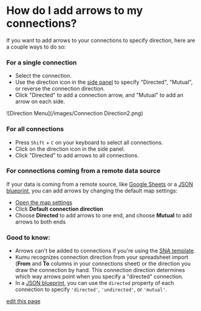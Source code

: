 # How do I add arrows to my connections?

If you want to add arrows to your connections to specify direction, here are a couple ways to do so:

### For a single connection

* Select the connection.
* Use the direction icon <i class="fa fa-exchange">  </i> in the [side panel](/overview/map-editor.md#side-panel) to specify "Directed", "Mutual", or reverse <i class="fa fa-random"></i> the connection direction.
* Click "Directed" to add a connection arrow, and "Mutual" to add an arrow on each side.

![Direction Menu](/images/Connection Direction2.png)

### For all connections

* Press `Shift` + `C` on your keyboard to select all connections.
* Click on the direction icon <i class="fa fa-exchange">  </i> in the side panel.
* Click "Directed" to add arrows to all connections.


### For connections coming from a remote data source

If your data is coming from a remote source, like [Google Sheets](/guides/import.html#import-from-google-sheets) or a [JSON blueprint](/guides/blueprints.html#set-a-remote-blueprint), you can add arrows by changing the default map settings:

* [Open the map settings](/overview/settings.html#map-settings)
* Click **Default connection direction**
* Choose **Directed** to add arrows to one end, and choose **Mutual** to add arrows to both ends

### Good to know:
- Arrows can't be added to connections if you're using the [SNA template](https://docs.kumu.io/guides/templates.html#sna-social-network-analysis-template).
- Kumu recognizes connection direction from your spreadsheet import (**From** and **To** columns in your connections sheet) or the direction you draw the connection by hand. This connection direction determines which way arrows point when you specify a "directed" connection.
- In a [JSON blueprint](/guides/blueprints.md), you can use the `directed` property of each connection to specify `'directed'`, `'undirected'`, or `'mutual'`.

<span class="edit-link"><a href="https://github.com/kumu/docs/blob/master/faq/how-do-i-add-arrows-to-my-connections.md" target="_blank"><i class="fa fa-github"></i> edit this page</a></span>

